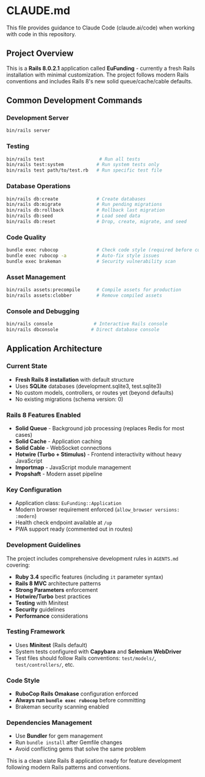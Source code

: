 # CLAUDE.md

This file provides guidance to Claude Code (claude.ai/code) when working with code in this repository.

## Project Overview

This is a **Rails 8.0.2.1** application called **EuFunding** - currently a fresh Rails installation with minimal customization. The project follows modern Rails conventions and includes Rails 8's new solid queue/cache/cable defaults.

## Common Development Commands

### Development Server
```bash
bin/rails server
```

### Testing
```bash
bin/rails test                    # Run all tests
bin/rails test:system            # Run system tests only
bin/rails test path/to/test.rb   # Run specific test file
```

### Database Operations
```bash
bin/rails db:create              # Create databases
bin/rails db:migrate             # Run pending migrations
bin/rails db:rollback            # Rollback last migration
bin/rails db:seed                # Load seed data
bin/rails db:reset               # Drop, create, migrate, and seed
```

### Code Quality
```bash
bundle exec rubocop              # Check code style (required before commits)
bundle exec rubocop -a           # Auto-fix style issues
bundle exec brakeman             # Security vulnerability scan
```

### Asset Management
```bash
bin/rails assets:precompile      # Compile assets for production
bin/rails assets:clobber         # Remove compiled assets
```

### Console and Debugging
```bash
bin/rails console               # Interactive Rails console
bin/rails dbconsole            # Direct database console
```

## Application Architecture

### Current State
- **Fresh Rails 8 installation** with default structure
- Uses **SQLite** databases (development.sqlite3, test.sqlite3)
- No custom models, controllers, or routes yet (beyond defaults)
- No existing migrations (schema version: 0)

### Rails 8 Features Enabled
- **Solid Queue** - Background job processing (replaces Redis for most cases)
- **Solid Cache** - Application caching
- **Solid Cable** - WebSocket connections
- **Hotwire (Turbo + Stimulus)** - Frontend interactivity without heavy JavaScript
- **Importmap** - JavaScript module management
- **Propshaft** - Modern asset pipeline

### Key Configuration
- Application class: `EuFunding::Application`
- Modern browser requirement enforced (`allow_browser versions: :modern`)
- Health check endpoint available at `/up`
- PWA support ready (commented out in routes)

### Development Guidelines
The project includes comprehensive development rules in `AGENTS.md` covering:
- **Ruby 3.4** specific features (including `it` parameter syntax)
- **Rails 8 MVC** architecture patterns
- **Strong Parameters** enforcement
- **Hotwire/Turbo** best practices
- **Testing** with Minitest
- **Security** guidelines
- **Performance** considerations

### Testing Framework
- Uses **Minitest** (Rails default)
- System tests configured with **Capybara** and **Selenium WebDriver**
- Test files should follow Rails conventions: `test/models/`, `test/controllers/`, etc.

### Code Style
- **RuboCop Rails Omakase** configuration enforced
- **Always run `bundle exec rubocop`** before committing
- Brakeman security scanning enabled

### Dependencies Management
- Use **Bundler** for gem management
- Run `bundle install` after Gemfile changes
- Avoid conflicting gems that solve the same problem

This is a clean slate Rails 8 application ready for feature development following modern Rails patterns and conventions.